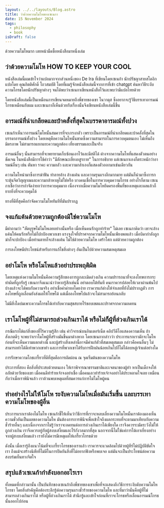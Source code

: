 ```yaml
---
layout: ../../layouts/Blog.astro
title: ว่าด้วยความโมโหของเซเนกา
date: 15 November 2024
tags:
  - philosophy
  - book
isDraft: false
---
```


ด้วยความโมโหมาก เลยหน้ามืดซื้อหนังสือมาหนึ่งเล่ม

## ว่าด้วยความโมโห HOW TO KEEP YOUR COOL

หนังสือเล่มนี้ผมเข้าใจว่าแปลมากจากส่วนหนึ่งของ De Ira ที่เขียนโดยเซเนก้า นักปรัชญาสายสโตอิก แปลโดย คุณกิตติศักดิ์ โถวสมบัติ
โดยที่ผมรู้จักหนังสือเล่มนี้จากการที่เข้า chatgpt ค้นหาวิธีระงับความโกรธโดยนักปรัชญาต่างๆ จนได้พบว่าเซเนกาเขียนหนังสือไว้และพบว่ามีแปลไทยด้วย

โดยหนังสือเล่มนี้เป็นเหมือนการเขียนจดหมายถึงพี่ชายของเขา โนวาตุส ซึ่งอยากจะรู้วิธีบรรเทาอารมณ์โกรธเหมือนกับผม และเซเนกาก็เห็นด้วยกับเรื่องนั้นจึงเขียนหนังสือเล่มนี้ขึ้น

## อารมณ์ที่น่าเกลียดและบ้าคลั้งที่สุดในบรรดาอารมณ์ทั้งปวง

เซเนก้าเห็นวาอารมณ์โมโหนั้นสมควรที่จะเกรงกลัว เพราะเป็นอารมณ์ที่น่าเกลียดและบ้าคลั้งที่สุดในบรรดาอารมณ์ทั้งปวง โดยเหตุคือความโมโหนั้นขาดซึ่งความสามารถในการควบคุมตนเอง ไม่เห็นถึงมิตรภาพ ไม่สามารถแยกแยะความถูกต้อง เที่ยงธรรมและเป็นจริง

อารมณ์อื่นๆ นั้นสามารถที่จะพยายามเก็บซ้อนเอาไว้และมีสติได้ ต่างจากความโมโหที่แสดงตัวตนอย่างชัดเจน ในหนังสือมีการใช้คำว่า "มีลักษณะเยี่ยงอสูรกาย" ในการอธิบาย แต่เซเนกาเองก็ตระหนักว่าอารมณ์อื่นๆ เช่น ตันหา ราคะ ความกลัว และความกล้าเองก็แสดงตัวออกมาเช่นเดียวกัน 

ความโมโหนำมาซึ่งการฆ่าฟัน ทำลายล้าง ล้างแค้น และความรุนแรงอีกมากมาย แต่มันก็นำมาซึ่งการกระตุ้นจิตวิญญาณและความกล้าหาญไม่ใช่หรือ บางคนเชื่อในการควบคุมความโกรธ อย่างไรก็ตาม
เซเนกาเชื่อว่าการกำจัดง่ายกว่าการควบคุมมาก เนื่องจากเมื่อความโมโหยึดครองพื้นที่ของเหตุและผลแล้วก็ยากยิ่งที่จะควบคุมได้

ทางที่ดีที่สุดคือกำจัดความโมโหทันทีที่มันปรากฏ

## จงแก้แค้นด้วยความถูกต้องมิใช่ความโมโห

มีคำถามว่า "สัตบุรุษไม่โมโหเลยอย่างนั้นหรือ เมื่อเห็นคนรักถูกทำร้าย" ไม่เลย เซเนกาคิดว่า เขาจะล้างแค้นให้คนรักหรือไม่ก็ปกป้องพวกเขา แรงจูงใจที่ปราศจากความโมโหนั้นเพียงพอแล้ว
เมื่อบิดากำลังถูกฆ่าก็จะปกป้อง เมื่อท่านตายก็จะล้างแค้น ไม่ใช่ด้วยความโมโห เศร้าโศก แต่ด้วยความถูกต้อง

การลงโทษมีประโยชน์สำหรับการแก้ไขสิ่งต่างๆ อันเป็นไปด้วยความสมเหตุสมผล

## อย่าโมโห หรือโมโหแล้วอย่าประพฤติผิด

โดยเหตุแห่งความโมโหนั้นคือความรู้สึกของการถูกละเมิดล่วงเกิน ความปรารถนาที่จะลงโทษการกระทำผิดที่ถูกรับรู้ เซเนกาจึงแนะนำว่าหากรู้สึกเช่นนี้ อย่าตอบโต้ทันที คนเราควรปล่อยให้เวลาผ่านพ้นไปบ้างแล้วจะได้พบกับความจริง  อย่าเชื่อคำด่าทอโดยง่าย เราควรแก้ต่างให้จำเลยที่ยังไม่ปรากฏตัว การลงโทษที่ถูกเลื่อนยังส่งผลให้โทษได้ แต่เมื่อลงโทษไปแล้วจะไม่สามารถย้อนกลับ

ไม่มีสิ่งใดบ่มเพาะความโกรธได้เท่ากับความสุขสบายไร้ขอบเขตและปราศจากความอดทน

## เราโมโหผู้ที่ไม่สามารถล่วงเกินเราได้ หรือไม่ก็ผู้ที่ล่วงเกินเราได้

กรณีแรกได้แก่สิ่งของที่ไร้ความรู้สึก เช่น คำวิจารณ์บนอินเตอร์เน็ต คลิปวีดีโอแสดงความเห็น ถ้าสังเกตดีๆ จะพบว่าเราโมโหผู้ที่สร้างมันขึ้นมาต่างหาก โดยเซเนกากล่าวว่า ประการแรกเรามักจะโมโหก่อนที่จะเห็นความแตกต่างนี้ และผู้สร้างสิ่งเหล่านี้อาจมีคำแก้ตัวที่สมเหตุสมผล กล่าวคือคนอื่นๆ ไม่สามารถทำได้ดีเท่าพวกเขาทำ และการที่พวกเขาได้รับการฝึกฝนน้อยเกินไปก็ไม่ได้ลบหลู่เจ้าแต่อย่างใด

การรักษาความโกธเกรี้ยวที่ดีที่สุดคือการผัดผ่อน ณ จุดเริ่มต้นของความโมโห

ประการที่สอง คือสิ่งที่ประสบด้วยตนเอง ให้เราพิจารณาธรรมชาติและเจตนาของผู้ทำ หาเป็นเด็กจงให้อภัยด้วยวัยของเขา เมื่อคนดีทำร้ายเจ้าจงอย่าเชื่อ เมื่อคนเลวทำร้ายเจ้าจงอย่าได้ประหลาดใจเลย เหมือนกับว่าเมื่อเราพินิจแล้ว เราล้วนพบเหตุผลที่สมควรแก่การไม่โมโหผู้คน

## ทำอย่างไรไม่ให้โมโห ระงับความโมโหเมื่อมันเริ่มขึ้น และบรรเทาความโมโหของผู้อื่น

ประการแรกเราต้องไม่โมโห เซเนก้าชี้ให้เห็นว่าวิธีการที่เราจะหลบเลี่ยงความโมโหนั้นเราต้องมองเห็นความชั่วอันเป็นผลของความโมโห มันต้องการการพินิจเพื่อเข้าใจถึงผลกระทบที่จะตามมาเทียบกับความชั่วร้ายอื่นๆ และเนื่องจากเราไม่รู้ว่าเราจะอดทนต่อการล่วงเกินเราได้เพียงใด เราจึงควรระมัดระวังไม่ให้ถูกล่วงเกิน เราจึงควรอยู่กับผู้สงบเสงี่ยมและไร้กังวลมากที่สุด นอกจากนี้ไม่ใช่แค่การได้เอาเยี่ยงอย่างจากผู้สงบเสงี่ยมแล้ว เรายังไม่ควรมีเหตุผลให้เกรี้ยวโกรธด้วย 

ดังนั้น เมื่อเรารู้ถึงแนวโน้มที่จะเกรี้ยวโกรธของเราแล้ว เราควรจะแวดล้อมไปด้วยผู้ทีร่ไม่ปฏิบัติขัดใจเรา ถึงแม้จะสร้างนิสัยที่ไม่ดีในการปิดกันสิ่งที่ไม่อยากฟังหรือพบเจอ แต่มันจะเป็นประโยชน์ต่อความสงบร่มเย็นทางจิตใจ

## สรุปแล้วเซเนก้ากำลังบอกอะไรเรา

ทั้งหมดที่กล่าวมานั้น เป็นบันทึกของเซเนก้าถึงพี่ชายของเขาเพื่อที่จะแสดงถึงวิธีการระงับดับความโมโหโกรธา โดยสิ่งสำคัญคือต้องระลึกรู้ต่อความรุนแรงชั่วร้ายของความโมโห
และที่มาว่านั่นคือผู้ที่ไม่สามารถล่วงเกินเราได้ หรือผู้ที่ล่วงเกินเราได้ สำนึกรู้และเข้าใจก่อนที่เราจะโกรธหรือเลื่อนอารมณ์โกรธนั้นออกไปก่อน





